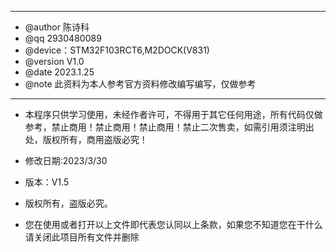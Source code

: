 ******************************************************************************
* @author  陈诗科
* @qq      2930480089
* @device：STM32F103RCT6,M2DOCK(V831)
* @version V1.0
* @date    2023.1.25
* @note    此资料为本人参考官方资料修改编写编写，仅做参考
******************************************************************************
* 本程序只供学习使用，未经作者许可，不得用于其它任何用途，所有代码仅做参考，禁止商用！禁止商用！禁止商用！禁止二次售卖，如需引用须注明出处，版权所有，商用盗版必究！
* 修改日期:2023/3/30
* 版本：V1.5
* 版权所有，盗版必究。

* 您在使用或者打开以上文件即代表您认同以上条款，如果您不知道您在干什么请关闭此项目所有文件并删除

